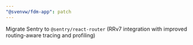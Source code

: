 ```yaml
---
"@svenvw/fdm-app": patch
---
```


Migrate Sentry to `@sentry/react-router` (RRv7 integration with improved routing-aware tracing and profiling)

